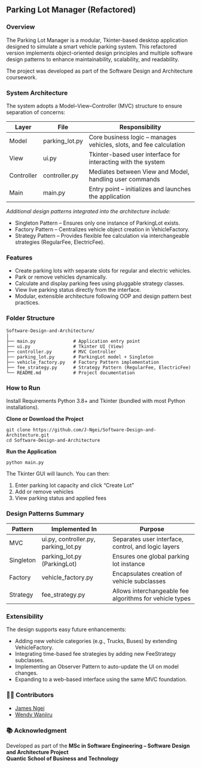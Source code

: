 ## Parking Lot Manager (Refactored)
### Overview

The Parking Lot Manager is a modular, Tkinter-based desktop application designed to simulate a smart vehicle parking system.
This refactored version implements object-oriented design principles and multiple software design patterns to enhance maintainability, scalability, and readability.

The project was developed as part of the Software Design and Architecture coursework.

### System Architecture

The system adopts a Model–View–Controller (MVC) structure to ensure separation of concerns:

| Layer | File | Responsibility |
|----------|----------|----------|
| Model    | parking_lot.py     | Core business logic – manages vehicles, slots, and fee calculation|
| View    | ui.py     | Tkinter-based user interface for interacting with the system|
| Controller | controller.py | Mediates between View and Model, handling user commands|
| Main | main.py | Entry point – initializes and launches the application|

*Additional design patterns integrated into the architecture include:*
- Singleton Pattern – Ensures only one instance of ParkingLot exists.
- Factory Pattern – Centralizes vehicle object creation in VehicleFactory.
- Strategy Pattern – Provides flexible fee calculation via interchangeable strategies (RegularFee, ElectricFee).

### Features
- Create parking lots with separate slots for regular and electric vehicles.
- Park or remove vehicles dynamically.
- Calculate and display parking fees using pluggable strategy classes.
- View live parking status directly from the interface.
- Modular, extensible architecture following OOP and design pattern best practices.

### Folder Structure
```
Software-Design-and-Architecture/
│
├── main.py              # Application entry point
├── ui.py                # Tkinter UI (View)
├── controller.py        # MVC Controller
├── parking_lot.py       # ParkingLot model + Singleton
├── vehicle_factory.py   # Factory Pattern implementation
├── fee_strategy.py      # Strategy Pattern (RegularFee, ElectricFee)
└── README.md            # Project documentation
```
### How to Run
Install Requirements
Python 3.8+ and Tkinter (bundled with most Python installations).

**Clone or Download the Project**
```
git clone https://github.com/J-Ngei/Software-Design-and-Architecture.git
cd Software-Design-and-Architecture
```

**Run the Application**
```
python main.py
```
The Tkinter GUI will launch. You can then:
1. Enter parking lot capacity and click “Create Lot”
2. Add or remove vehicles
3. View parking status and applied fees

### Design Patterns Summary
|Pattern |	Implemented In |	Purpose |
|----------|----------|----------|
|MVC |	ui.py, controller.py, parking_lot.py |	Separates user interface, control, and logic layers |
|Singleton |	parking_lot.py (ParkingLot)	| Ensures one global parking lot instance |
|Factory |	vehicle_factory.py |	Encapsulates creation of vehicle subclasses |
|Strategy |	fee_strategy.py |	Allows interchangeable fee algorithms for vehicle types |

### Extensibility
The design supports easy future enhancements:
- Adding new vehicle categories (e.g., Trucks, Buses) by extending VehicleFactory.
- Integrating time-based fee strategies by adding new FeeStrategy subclasses.
- Implementing an Observer Pattern to auto-update the UI on model changes.
- Expanding to a web-based interface using the same MVC foundation.

### 🧑‍💻 Contributors
- [James Ngei](https://github.com/J-Ngei/)
- [Wendy Wanjiru](https://github.com/wendyshiro/)


### 📚 Acknowledgment
Developed as part of the **MSc in Software Engineering – Software Design and Architecture Project**  
**Quantic School of Business and Technology**
